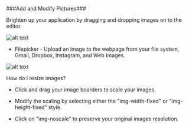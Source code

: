 ###Add and Modify Pictures###

Brighten up your application by dragging and dropping images on to the editor.

![alt text](http://appcubator.com/static/img/tutorial/Image_1.png)

- Filepicker - Upload an image to the webpage from your file system, Gmail, Dropbox, Instagram, and Web Images.  

![alt text](http://appcubator.com/static/img/tutorial/Image_Upload.png) 

How do I resize images?

- Click and drag your image boarders to scale your images. 

- Modify the scaling by selecting either the "img-width-fixed" or "img-height-fixed" style. 

- Click on "img-noscale" to preserve your original images resolution. 



